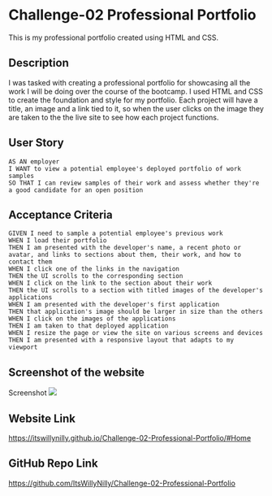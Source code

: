 # Challenge-02 Professional Portfolio
This is my professional portfolio created using HTML and CSS.

## Description
I was tasked with creating a professional portfolio for showcasing all the work I will be doing over the course of the bootcamp. I used HTML and CSS to create the foundation and style for my portfolio. Each project will have a title, an image and a link tied to it, so when the user clicks on the image they are taken to the the live site to see how each project functions.

## User Story

```
AS AN employer
I WANT to view a potential employee's deployed portfolio of work samples
SO THAT I can review samples of their work and assess whether they're a good candidate for an open position
```

## Acceptance Criteria

```
GIVEN I need to sample a potential employee's previous work
WHEN I load their portfolio
THEN I am presented with the developer's name, a recent photo or avatar, and links to sections about them, their work, and how to contact them
WHEN I click one of the links in the navigation
THEN the UI scrolls to the corresponding section
WHEN I click on the link to the section about their work
THEN the UI scrolls to a section with titled images of the developer's applications
WHEN I am presented with the developer's first application
THEN that application's image should be larger in size than the others
WHEN I click on the images of the applications
THEN I am taken to that deployed application
WHEN I resize the page or view the site on various screens and devices
THEN I am presented with a responsive layout that adapts to my viewport
```

## Screenshot of the website
Screenshot <img src="assets/images/Screenshot 2024-04-18 at 6.01.59 PM.png">

## Website Link
https://itswillynilly.github.io/Challenge-02-Professional-Portfolio/#Home

## GitHub Repo Link
https://github.com/ItsWillyNilly/Challenge-02-Professional-Portfolio
